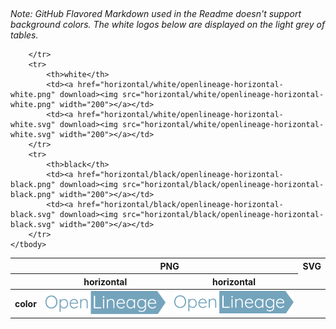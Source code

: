 ## <project full name>

*Note: GitHub Flavored Markdown used in the Readme doesn't support background colors. The white logos below are displayed on the light grey of tables.*

<table class="logos-table">
	<thead>
		<tr>
			<th></th>
			<th colspan="3">PNG</th>
			<th colspan="3">SVG</th>
		</tr>
		<tr>
			<th></th>
			<th>horizontal</th>
			<th>horizontal</th>
		</tr>
	</thead>	
    <tbody>
		<tr>
			<th>color</th>
			<td><a href="horizontal/color/openlineage-horizontal-color.png" download><img src="horizontal/color/openlineage-horizontal-color.png" width="200"></a></td>
			<td><a href="horizontal/color/openlineage-horizontal-color.svg" download><img src="horizontal/color/openlineage-horizontal-color.svg" width="200"></a></td>
		
		</tr>
		<tr>
			<th>white</th>
			<td><a href="horizontal/white/openlineage-horizontal-white.png" download><img src="horizontal/white/openlineage-horizontal-white.png" width="200"></a></td>
			<td><a href="horizontal/white/openlineage-horizontal-white.svg" download><img src="horizontal/white/openlineage-horizontal-white.svg" width="200"></a></td>
		</tr>
		<tr>
			<th>black</th>
			<td><a href="horizontal/black/openlineage-horizontal-black.png" download><img src="horizontal/black/openlineage-horizontal-black.png" width="200"></a></td>
			<td><a href="horizontal/black/openlineage-horizontal-black.svg" download><img src="horizontal/black/openlineage-horizontal-black.svg" width="200"></a></td>
		</tr>
	</tbody>	
</table>
